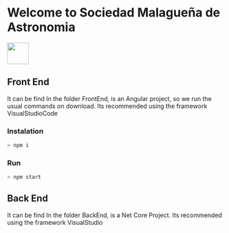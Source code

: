# Welcome to Sociedad Malagueña de Astronomia

<img height="50" src="FrontEnd/src/favicon.ico"></img>

## Front End
It can be find In the folder FrontEnd, is an Angular project, so we run the usual commands on download.
Its recommended using the framework VisualStudioCode

### Instalation
```bash
> npm i
```

### Run
```bash
> npm start
```

## Back End
It can be find In the folder BackEnd, is a Net Core Project.
Its recommended using the framework VisualStudio
